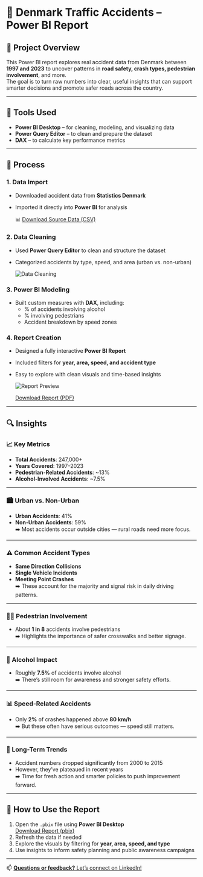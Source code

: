 # 🚗 Denmark Traffic Accidents – Power BI Report

## 📌 Project Overview

This Power BI report explores real accident data from Denmark between **1997 and 2023** to uncover patterns in **road safety, crash types, pedestrian involvement**, and more.  
The goal is to turn raw numbers into clear, useful insights that can support smarter decisions and promote safer roads across the country.

---

## 🧰 Tools Used

- **Power BI Desktop** – for cleaning, modeling, and visualizing data  
- **Power Query Editor** – to clean and prepare the dataset  
- **DAX** – to calculate key performance metrics  

---

## 🔄 Process

### 1. Data Import  
- Downloaded accident data from **Statistics Denmark**  
- Imported it directly into **Power BI** for analysis

  📊 [Download Source Data (CSV)](Data/Denmark_Accidents.csv)

### 2. Data Cleaning  
- Used **Power Query Editor** to clean and structure the dataset  
- Categorized accidents by type, speed, and area (urban vs. non-urban)

  ![Data Cleaning](Images/PowerQuery_Cleanup.png)

### 3. Power BI Modeling  
- Built custom measures with **DAX**, including:
  - % of accidents involving alcohol  
  - % involving pedestrians  
  - Accident breakdown by speed zones

### 4. Report Creation  
- Designed a fully interactive **Power BI Report**  
- Included filters for **year, area, speed, and accident type**  
- Easy to explore with clean visuals and time-based insights

  ![Report Preview](Report/Traffic_Report_Page1.png)

  [Download Report (PDF)](Report/Traffic_Report.pdf)

---

## 🔍 Insights

### 📈 Key Metrics  
- **Total Accidents**: 247,000+  
- **Years Covered**: 1997–2023  
- **Pedestrian-Related Accidents**: ~13%  
- **Alcohol-Involved Accidents**: ~7.5%

---

### 🏙️ Urban vs. Non-Urban  
- **Urban Accidents**: 41%  
- **Non-Urban Accidents**: 59%  
➡️ Most accidents occur outside cities — rural roads need more focus.

---

### ⚠️ Common Accident Types  
- **Same Direction Collisions**  
- **Single Vehicle Incidents**  
- **Meeting Point Crashes**  
➡️ These account for the majority and signal risk in daily driving patterns.

---

### 🚶‍♂️ Pedestrian Involvement  
- About **1 in 8** accidents involve pedestrians  
➡️ Highlights the importance of safer crosswalks and better signage.

---

### 🍷 Alcohol Impact  
- Roughly **7.5%** of accidents involve alcohol  
➡️ There’s still room for awareness and stronger safety efforts.

---

### 📊 Speed-Related Accidents  
- Only **2%** of crashes happened above **80 km/h**  
➡️ But these often have serious outcomes — speed still matters.

---

### 📅 Long-Term Trends  
- Accident numbers dropped significantly from 2000 to 2015  
- However, they’ve plateaued in recent years  
➡️ Time for fresh action and smarter policies to push improvement forward.

---

## 🚀 How to Use the Report

1. Open the `.pbix` file using **Power BI Desktop**  
   [Download Report (pbix)](Report/Traffic_Accidents.pbix)  
2. Refresh the data if needed  
3. Explore the visuals by filtering for **year, area, speed, and type**  
4. Use insights to inform safety planning and public awareness campaigns  

---

📫 [**Questions or feedback?** Let’s connect on LinkedIn!](https://www.linkedin.com/in/shehrozsarwar)
